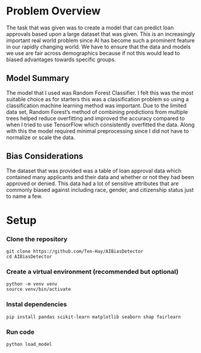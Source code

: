 # Problem Overview

The task that was given was to create a model that can predict loan approvals based upon a large dataset that was given.
This is an increasingly important real world problem since AI has become such a prominent feature in our rapidly changing world. We have to ensure that the data and models we use are fair across demographics because if not this would lead to biased advantages towards specific groups.


## Model Summary

The model that I used was Random Forest Classifier. I felt this was the most suitable choice as for starters this was a classification problem so using a classification machine learning method was important. Due to the limited data set, Random Forest’s method of combining predictions from multiple trees helped reduce overfitting and improved the accuracy compared to when I tried to use TensorFlow which consistently overfitted the data. Along with this the model required minimal preprocessing since I did not have to normalize or scale the data.

## Bias Considerations

The dataset that was provided was a table of loan approval data which contained many applicants and their data and whether or not they had been approved or denied. This data had a lot of sensitive attributes that are commonly biased against including race, gender, and citizenship status just to name a few.


# Setup

### Clone the repository
```
git clone https://github.com/Ten-Hay/AIBiasDetector
cd AIBiasDetector
```

### Create a virtual environment (recommended but optional)
```
python -m venv venv
source venv/bin/activate
```
### Instal dependencies
```
pip install pandas scikit-learn matplotlib seaborn shap fairlearn
```

### Run code
```
python load_model
```
